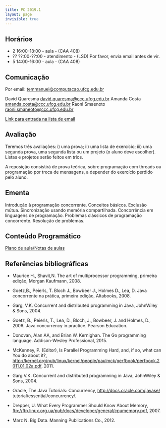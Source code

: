 ```yaml
---
title: PC 2019.1
layout: page
invisible: true
---
```


## Horários

* 2 16:00-18:00 - aula - (CAA 408)
* ?? ??:00-??:00 - atendimento - (LSD) Por favor, envia email antes de vir.
* 5 14:00-16:00 - aula - (CAA 408)

## Comunicação

Por email: temmanuel@computacao.ufcg.edu.br

David Quaresma david.quaresma@ccc.ufcg.edu.br
Amanda Costa amanda.costa@ccc.ufcg.edu.br
Raoni Smaenoto raoni.smaneoto@ccc.ufcg.edu.br

[Link para entrada na lista de email](https://groups.google.com/forum/#!forum/pc-ufcg-20192/join)

## Avaliação
Teremos três avaliações: i) uma prova; ii) uma lista de exercício; iii) uma segunda prova, uma segunda lista ou um projeto (o aluno deve escolher). Listas e projetos serão feitos em trios.

A reposição consistirá de prova teórica, sobre programação com threads ou programação por troca de mensagens, a depender do exercício perdido pelo aluno.

## Ementa
Introdução à programação concorrente. Conceitos básicos. Exclusão mútua. Sincronização usando memória compartilhada. Concorrência em linguagens de programação. Problemas clássicos de programação concorrente. Resolução de problemas.

## Conteúdo Programático

[Plano de aula/Notas de aulas](https://docs.google.com/spreadsheets/d/1mW4p0PX6MQDu6xEfFM20QKsvXXZxPK-cVBUET5OkT7M/edit?usp=sharing)

## Referências bibliográficas

* Maurice H., Shavit,N. The art of multiprocessor programming, primeira edição, Morgan Kaufmann, 2008.
* Goetz,B., Peierls, T. Bloch J., Bowbeer J., Holmes D., Lea, D. Java concorrente na prática, primeira edição, Altabooks, 2008.
* Garg, V.K. Concurrent and distributed programming in Java, JohnWiley & Sons, 2004.

* Goetz, B., Peierls, T., Lea, D., Bloch, J., Bowbeer, J. and Holmes, D., 2006. Java concurrency in practice. Pearson Education.
* Donovan, Alan AA, and Brian W. Kernighan. The Go programming language. Addison-Wesley Professional, 2015.

* McKenney, P. (Editor), Is Parallel Programming Hard, and, if so, what can You do about it?, http://kernel.org/pub/linux/kernel/people/paulmck/perfbook/perfbook.2011.01.02a.pdf, 2011.
* Garg V.K. Concurrent and distributed programming in Java, JohnWiley & Sons, 2004.
* Oracle, The Java Tutorials: Concurrency, http://docs.oracle.com/javase/ tutorial/essential/concurrency/.
* Drepper, U. What Every Programmer Should Know About Memory, ftp://ftp.linux.org.ua/pub/docs/developer/general/cpumemory.pdf, 2007.
* Marz N. Big Data. Manning Publications Co., 2012.
